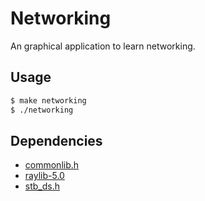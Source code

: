 # Networking

An graphical application to learn networking.

## Usage
```bash
$ make networking
$ ./networking
```

## Dependencies
- [commonlib.h](https://github.com/momoyon/commonlib)
- [raylib-5.0](https://github.com/raysan5/raylib/releases/tag/5.0)
- [stb\_ds.h](https://github.com/nothings/stb)
